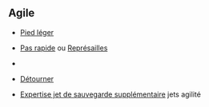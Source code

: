 ## Agile

-   [Pied léger](../../../2.%20Talents/3.%20Talent%20modifant%20un%20méchanique%20de%20base/Actions/Pied%20léger.md)
    
- [Pas rapide](../../../2.%20Talents/3.%20Talent%20modifant%20un%20méchanique%20de%20base/Mouvement/Pas%20rapide.md) ou [Représailles](../../../2.%20Talents/3.%20Talent%20modifant%20un%20méchanique%20de%20base/Reaction/Représailles.md) 
    
-   
    
-  [Détourner](../../../2.%20Talents/3.%20Talent%20modifant%20un%20méchanique%20de%20base/Reaction/Détourner.md)
    
-   [Expertise jet de sauvegarde supplémentaire](../../../2.%20Talents/3.%20Talent%20modifant%20un%20méchanique%20de%20base/Defense/Expertise%20jet%20de%20sauvegarde%20supplémentaire.md) jets agilité